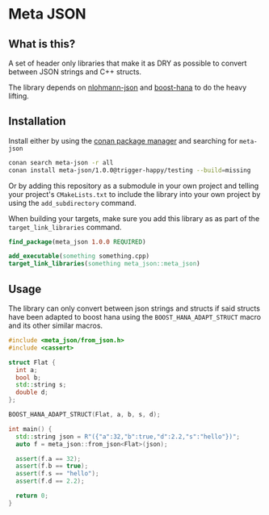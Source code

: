 # Meta JSON

## What is this?

A set of header only libraries that make it as DRY as possible to convert
between JSON strings and C++ structs.

The library depends on [nlohmann-json][1] and [boost-hana][2] to do the heavy lifting.

## Installation

Install either by using the [conan package manager][3] and searching for
`meta-json`

```bash
conan search meta-json -r all
conan install meta-json/1.0.0@trigger-happy/testing --build=missing
```

Or by adding this repository as a submodule in your own project and telling
your project's `CMakeLists.txt` to include the library into your own project by
using the `add_subdirectory` command.

When building your targets, make sure you add this library as as part of the
`target_link_libraries` command.

```cmake
find_package(meta_json 1.0.0 REQUIRED)

add_executable(something something.cpp)
target_link_libraries(something meta_json::meta_json)
```

## Usage

The library can only convert between json strings and structs if said structs
have been adapted to boost hana using the `BOOST_HANA_ADAPT_STRUCT` macro and
its other similar macros.

```cpp
#include <meta_json/from_json.h>
#include <cassert>

struct Flat {
  int a;
  bool b;
  std::string s;
  double d;
};

BOOST_HANA_ADAPT_STRUCT(Flat, a, b, s, d);

int main() {
  std::string json = R"({"a":32,"b":true,"d":2.2,"s":"hello"})";
  auto f = meta_json::from_json<Flat>(json);

  assert(f.a == 32);
  assert(f.b == true);
  assert(f.s == "hello");
  assert(f.d == 2.2);

  return 0;
}
```


[1]: https://github.com/nlohmann/json
[2]: https://www.boost.org/doc/libs/1_61_0/libs/hana/doc/html/index.html
[3]: https://conan.io/
